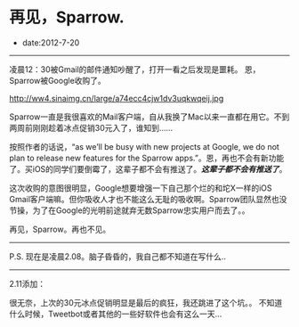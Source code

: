 # 再见，Sparrow.
- date:2012-7-20

-----

凌晨12：30被Gmail的邮件通知吵醒了，打开一看之后发现是噩耗。
恩，Sparrow被Google收购了。

http://ww4.sinaimg.cn/large/a74ecc4cjw1dv3uqkwqeij.jpg


Sparrow一直是我很喜欢的Mail客户端，自从我换了Mac以来一直都在用它。不到两周前刚刚趁着冰点促销30元入了，谁知到……

按照作者的话说，“as we’ll be busy with new projects at Google, we do not plan to release new features for the Sparrow apps.”。恩，再也不会有新功能了。买iOS的同学们要倒霉了，这辈子都不会有推送了。***这辈子都不会有推送了***。

这次收购的意图很明显，Google想要增强一下自己那个烂的和坨X一样的iOS Gmail客户端嘛。但你吸收人才也不能这么无耻的吸收啊。Sparrow团队显然也没节操，为了在Google的光明前途就弃无数Sparrow忠实用户而去了。。

再见，Sparrow。再也不见。

------

P.S. 现在是凌晨2.08。脑子昏昏的，我自己都不知道在写什么..

-----
2.11添加：

很无奈，上次的30元冰点促销明显是最后的疯狂，我还跳进了这个坑。。
不知道什么时候，Tweetbot或者其他的一些好软件也会有这么一天...